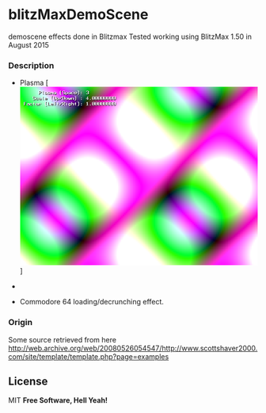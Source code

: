 # blitzMaxDemoScene
demoscene effects done in Blitzmax
Tested working using BlitzMax 1.50 in August 2015

### Description
* Plasma
[![Plasma effect BlitzMax](images/plasma.png?raw=true)]

* 
* Commodore 64 loading/decrunching effect.



### Origin
Some source retrieved from here
http://web.archive.org/web/20080526054547/http://www.scottshaver2000.com/site/template/template.php?page=examples

License
----
MIT
**Free Software, Hell Yeah!**

